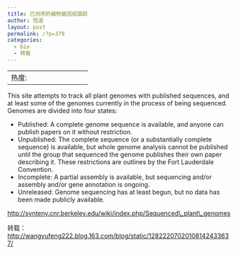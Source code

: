 ```yaml
---
title: 已测序的植物基因组跟踪
author: 悟道
layout: post
permalink: /?p=379
categories:
  - bio
  - 转载
---
```

<table>
  <tr cellpadding=0><td>
    热度:
  </td><td cellpadding=0><img src='http://210.75.224.29/wordpress/wp-content/plugins/statpresscn/images/sun.gif' width=10 height=10 border=0 /></td><td cellpadding=0><img src='http://210.75.224.29/wordpress/wp-content/plugins/statpresscn/images/sun.gif' width=10 height=10 border=0 /></td><td cellpadding=0><img src='http://210.75.224.29/wordpress/wp-content/plugins/statpresscn/images/sun.gif' width=10 height=10 border=0 /></td><td cellpadding=0><img src='http://210.75.224.29/wordpress/wp-content/plugins/statpresscn/images/sun_dark.gif' width=10 height=10 border=0 /></td><td cellpadding=0><img src='http://210.75.224.29/wordpress/wp-content/plugins/statpresscn/images/sun_dark.gif' width=10 height=10 border=0 /></td></tr>
</table>

This site attempts to track all plant genomes with published sequences, and at least some of the genomes currently in the process of being sequenced. Genomes are divided into four states:

* Published: A complete genome sequence is available, and anyone can publish papers on it without restriction.  
* Unpublished: The complete sequence (or a substantially complete sequence) is available, but whole genome analysis cannot be published until the group that sequenced the genome publishes their own paper describing it. These restrictions are outlines by the Fort Lauderdale Convention.  
* Incomplete: A partial assembly is available, but sequencing and/or assembly and/or gene annotation is ongoing.  
* Unreleased: Genome sequencing has at least begun, but no data has been made publicly available.

http://synteny.cnr.berkeley.edu/wiki/index.php/Sequenced\_plant\_genomes

转载：http://wangyufeng222.blog.163.com/blog/static/12822207020108142433637/